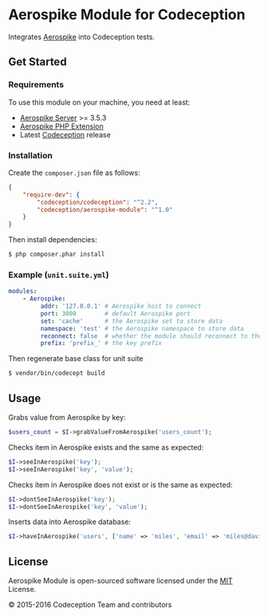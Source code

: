 # Aerospike Module for Codeception

Integrates [Aerospike][1] into Codeception tests.

## Get Started

### Requirements

To use this module on your machine, you need at least:

- [Aerospike Server][1] >= 3.5.3
- [Aerospike PHP Extension][2]
- Latest [Codeception][3] release

### Installation

Create the `composer.json` file as follows:

```json
{
    "require-dev": {
        "codeception/codeception": "^2.2",
        "codeception/aerospike-module": "^1.0"
    }
}
```

Then install dependencies:

```sh
$ php composer.phar install
```

### Example (`unit.suite.yml`)

```yaml
modules:
    - Aerospike:
         addr: '127.0.0.1' # Aerospike host to connect
         port: 3000        # default Aerospike port
         set: 'cache'      # the Aerospike set to store data
         namespace: 'test' # the Aerospike namespace to store data
         reconnect: false  # whether the module should reconnect to the Aerospike before each test
         prefix: 'prefix_' # the key prefix
```

Then regenerate base class for unit suite

```sh
$ vendor/bin/codecept build
```

## Usage

Grabs value from Aerospike by key:

```php
$users_count = $I->grabValueFromAerospike('users_count');
```

Checks item in Aerospike exists and the same as expected:
```php
$I->seeInAerospike('key');
$I->seeInAerospike('key', 'value');
```

Checks item in Aerospike does not exist or is the same as expected:
```php
$I->dontSeeInAerospike('key');
$I->dontSeeInAerospike('key', 'value');
```

Inserts data into Aerospike database:
```php
$I->haveInAerospike('users', ['name' => 'miles', 'email' => 'miles@davis.com']);
```

## License

Aerospike Module is open-sourced software licensed under the [MIT][4] License.

© 2015-2016 Codeception Team and contributors

[1]: http://www.aerospike.com/
[2]: http://www.aerospike.com/docs/client/php/install/
[3]: https://github.com/Codeception/Codeception
[4]: https://github.com/Codeception/Aerospike-module/blob/master/LICENSE.md
